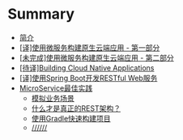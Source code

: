# Summary

* [简介](README.md)
* [[译]使用微服务构建原生云端应用 - 第一部分](using_microservices_to_build_cloud_native_applications__part_1.md)
* [[未完成]使用微服务构建原生云端应用 - 第二部分](using_microservices_to_build_cloud_native_applications__part_2.md)
* [[待译]Building Cloud Native Applications](Building_Cloud_Native_Applications.md)
* [[译]使用Spring Boot开发RESTful Web服务](Developing_a_RESTful_Web_Service_Using_Spring_Boot.md)
* [MicroService最佳实践]()
    - [模拟业务场景]()
    - [什么才是真正的REST架构？]()
    - [使用Gradle快速构建项目]()
    - [//////]()